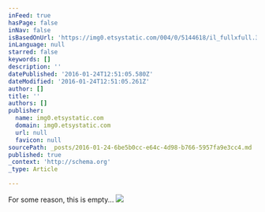 ```yaml
---
inFeed: true
hasPage: false
inNav: false
isBasedOnUrl: 'https://img0.etsystatic.com/004/0/5144618/il_fullxfull.389203190_pl41.jpg'
inLanguage: null
starred: false
keywords: []
description: ''
datePublished: '2016-01-24T12:51:05.580Z'
dateModified: '2016-01-24T12:51:05.261Z'
author: []
title: ''
authors: []
publisher:
  name: img0.etsystatic.com
  domain: img0.etsystatic.com
  url: null
  favicon: null
sourcePath: _posts/2016-01-24-6be5b0cc-e64c-4d98-b766-5957fa9e3cc4.md
published: true
_context: 'http://schema.org'
_type: Article

---
```

For some reason, this is empty...
![](https://img0.etsystatic.com/004/0/5144618/il_fullxfull.389203190_pl41.jpg)